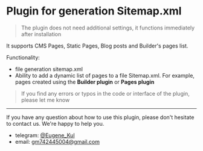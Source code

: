 # Plugin for generation Sitemap.xml

> The plugin does not need additional settings, it functions immediately after installation

It supports CMS Pages, Static Pages, Blog posts and Builder's pages list.

Functionality:

- file generation sitemap.xml
- Ability to add a dynamic list of pages to a file Sitemap.xml. For example, pages created using the **Builder plugin** or **Pages plugin**

> If you find any errors or typos in the code or interface of the plugin, please let me know

---

If you have any question about how to use this plugin, please don't hesitate to contact us. We're happy to help you.
- telegram: [@Eugene_Kul](https://t.me/eugene_kul)
- email: [gm742445004@gmail.com](mailto:gm742445004@gmail.com)
